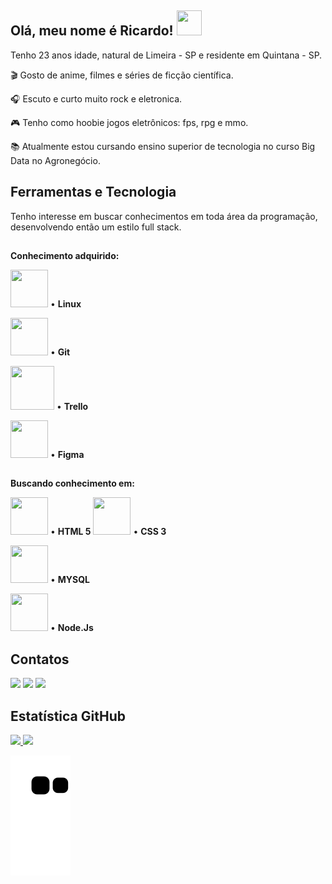 ## Olá, meu nome é Ricardo! <img src="https://cdn.jsdelivr.net/gh/devicons/devicon/icons/atom/atom-original.svg" width="40" height="40" /> 

Tenho 23 anos idade, natural de Limeira - SP e residente em Quintana - SP.

:clapper: Gosto de anime, filmes e séries de ficção científica.

:headphones: Escuto e curto muito rock e eletronica.

:video_game: Tenho como hoobie jogos eletrônicos: fps, rpg e mmo.

:books: Atualmente estou cursando ensino superior de tecnologia no curso Big Data no Agronegócio. 
          
## Ferramentas e Tecnologia 

Tenho interesse em buscar conhecimentos em toda área da programação, desenvolvendo então um estilo full stack. 

##

**Conhecimento adquirido:**

<img src="https://cdn.jsdelivr.net/gh/devicons/devicon/icons/linux/linux-original.svg" width="60" height="60" />  • **Linux** 

<img src="https://cdn.jsdelivr.net/gh/devicons/devicon/icons/git/git-original.svg" width="60" height="60" /> • **Git** 

<img src="https://cdn.jsdelivr.net/gh/devicons/devicon/icons/trello/trello-plain-wordmark.svg" width="70" height="70" /> • **Trello** 

<img src="https://cdn.jsdelivr.net/gh/devicons/devicon/icons/figma/figma-original.svg" width="60" height="60" /> • **Figma**
          
          
          
##          

**Buscando conhecimento em:** 


<img src="https://cdn.jsdelivr.net/gh/devicons/devicon/icons/html5/html5-original-wordmark.svg" width="60" height="60" /> • **HTML 5** <img src="https://cdn.jsdelivr.net/gh/devicons/devicon/icons/css3/css3-original-wordmark.svg" width="60" height="60" /> • **CSS 3**

<img src="https://cdn.jsdelivr.net/gh/devicons/devicon/icons/mysql/mysql-original-wordmark.svg" width="60" height="60" /> • **MYSQL**

<img src="https://cdn.jsdelivr.net/gh/devicons/devicon/icons/nodejs/nodejs-plain.svg" width="60" height="60" /> • **Node.Js**


## Contatos 
<div>
<a href="https://instagram.com/ricardoalexandr_/" target="_blank"><img src="https://img.shields.io/badge/-Instagram-%23E4405F?style=for-the-badge&logo=instagram&logoColor=white" target="_blank"></a>
<a href="https://www.linkedin.com/in/ricardo-alexandre-ferreira-35702415a/" target="_blank"><img src="https://img.shields.io/badge/-LinkedIn-%230077B5?style=for-the-badge&logo=linkedin&logoColor=white" target="_blank"></a>   
<a href = "mailto:ricardoalexandr_@hotmail.com"><img src="https://img.shields.io/badge/Gmail-D14836?style=for-the-badge&logo=gmail&logoColor=white" target="_blank"></a>


          
## Estatística GitHub        
          
<div>
<a href="https://github.com/seu-usuário-aqui">
<img height="180em" src="https://github-readme-stats.vercel.app/api/top-langs/?username=Ricardoxt1&layout=compact&langs_count=7&theme=dracula"/>
<img height="180em" src="https://github-readme-stats.vercel.app/api?username=Ricardoxt1&show_icons=true&theme=dracula&include_all_commits=true&count_private=true"/>
</div>
          

![Snake animation](https://github.com/Ricardoxt1/Ricardoxt1/blob/output/github-contribution-grid-snake.svg)

          



          


